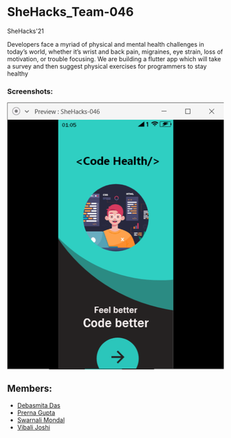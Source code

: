 # SheHacks_Team-046
SheHacks'21


Developers face a myriad of physical and mental health challenges in today’s world, whether it’s wrist and back pain, migraines, eye strain, loss of motivation, or trouble focusing. We are building a flutter app which will take a survey and then suggest physical exercises for programmers to stay healthy

### Screenshots:
![homepage](ss/front.png)

## Members:
- [Debasmita Das](https://github.com/Debasmita-01)
- [Prerna Gupta](https://github.com/prerna2712)
- [Swarnali Mondal](https://github.com/swarnalii)
- [Vibali Joshi](https://github.com/vibalijoshi)
